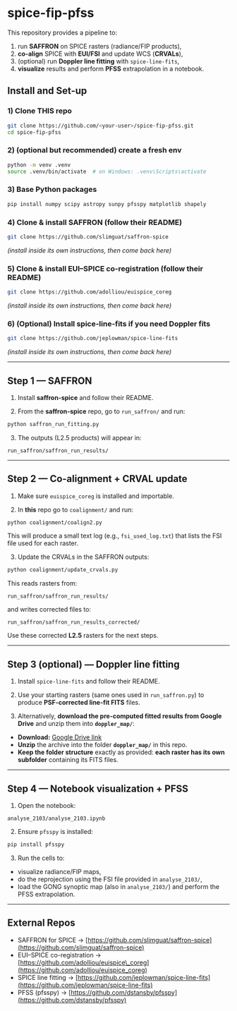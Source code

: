 
# spice-fip-pfss

This repository provides a pipeline to:
1. run **SAFFRON** on SPICE rasters (radiance/FIP products),
2. **co-align** SPICE with **EUI/FSI** and update WCS (**CRVALs**),
3. (optional) run **Doppler line fitting** with `spice-line-fits`,
4. **visualize** results and perform **PFSS** extrapolation in a notebook.




## Install and Set-up

### 1) Clone THIS repo
```bash
git clone https://github.com/<your-user>/spice-fip-pfss.git
cd spice-fip-pfss
````

### 2) (optional but recommended) create a fresh env

```bash
python -m venv .venv
source .venv/bin/activate  # on Windows: .venv\Scripts\activate
```

### 3) Base Python packages

```bash
pip install numpy scipy astropy sunpy pfsspy matplotlib shapely
```

### 4) Clone & install SAFFRON (follow their README)

```bash
git clone https://github.com/slimguat/saffron-spice
```

*(install inside its own instructions, then come back here)*

### 5) Clone & install EUI–SPICE co-registration (follow their README)

```bash
git clone https://github.com/adolliou/euispice_coreg
```

*(install inside its own instructions, then come back here)*

### 6) (Optional) Install spice-line-fits if you need Doppler fits

```bash
git clone https://github.com/jeplowman/spice-line-fits
```

*(install inside its own instructions, then come back here)*

---

## Step 1 — SAFFRON

1. Install **saffron-spice** and follow their README.

2. From the **saffron-spice** repo, go to `run_saffron/` and run:

```bash
python saffron_run_fitting.py
```

3. The outputs (L2.5 products) will appear in:

```
run_saffron/saffron_run_results/
```
---

## Step 2 — Co-alignment + CRVAL update

1. Make sure `euispice_coreg` is installed and importable.

2. In **this** repo go to `coalignment/` and run:

```bash
python coalignment/coalign2.py
```

This will produce a small text log (e.g., `fsi_used_log.txt`) that lists the FSI file used for each raster.

3. Update the CRVALs in the SAFFRON outputs:

```bash
python coalignment/update_crvals.py
```

This reads rasters from:

```
run_saffron/saffron_run_results/
```

and writes corrected files to:

```
run_saffron/saffron_run_results_corrected/
```

Use these corrected **L2.5** rasters for the next steps.

---

## Step 3 (optional) — Doppler line fitting

1. Install `spice-line-fits` and follow their README.

2. Use your starting rasters (same ones used in `run_saffron.py`) to produce **PSF-corrected line-fit FITS** files.

3) Alternatively, **download the pre-computed fitted results from Google Drive** and unzip them into **`doppler_map/`**:

- **Download:** [Google Drive link](<https://drive.google.com/drive/folders/1px-ro1fIgues5GipbZfAYOwLjFHxrwXU?usp=drive_link>)
- **Unzip** the archive into the folder **`doppler_map/`** in this repo.
- **Keep the folder structure** exactly as provided: **each raster has its own subfolder** containing its FITS files.

---

## Step 4 — Notebook visualization + PFSS

1. Open the notebook:

```
analyse_2103/analyse_2103.ipynb
```

2. Ensure `pfsspy` is installed:

```bash
pip install pfsspy
```

3. Run the cells to:

* visualize radiance/FIP maps,
* do the reprojection using the FSI file provided in `analyse_2103/`,
* load the GONG synoptic map (also in `analyse_2103/`) and perform the PFSS extrapolation.

---



## External Repos

* SAFFRON for SPICE → [https://github.com/slimguat/saffron-spice](https://github.com/slimguat/saffron-spice)
* EUI–SPICE co-registration → [https://github.com/adolliou/euispice\_coreg](https://github.com/adolliou/euispice_coreg)
* SPICE line fitting → [https://github.com/jeplowman/spice-line-fits](https://github.com/jeplowman/spice-line-fits)
* PFSS (pfsspy) → [https://github.com/dstansby/pfsspy](https://github.com/dstansby/pfsspy)

```
```
